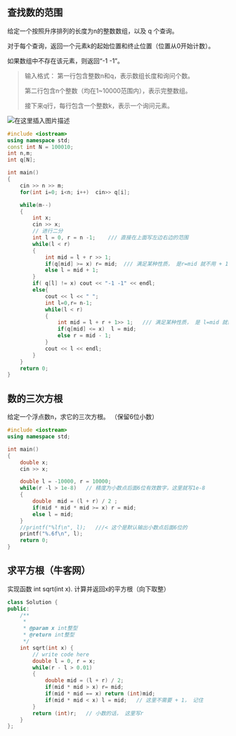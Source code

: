 ﻿## 查找数的范围
给定一个按照升序排列的长度为n的整数数组，以及 q 个查询。

对于每个查询，返回一个元素k的起始位置和终止位置（位置从0开始计数）。

如果数组中不存在该元素，则返回“-1 -1”。

> 输入格式： 第一行包含整数n和q，表示数组长度和询问个数。
> 
> 第二行包含n个整数（均在1~10000范围内），表示完整数组。
> 
> 接下来q行，每行包含一个整数k，表示一个询问元素。

![在这里插入图片描述](https://img-blog.csdnimg.cn/20210210211347790.png?x-oss-process=image/watermark,type_ZmFuZ3poZW5naGVpdGk,shadow_10,text_aHR0cHM6Ly9ibG9nLmNzZG4ubmV0L3FxXzM5NDg2MDI3,size_16,color_FFFFFF,t_70)


```cpp
#include <iostream>
using namespace std;
const int N = 100010;
int n,m;
int q[N];

int main()
{
    cin >> n >> m;
    for(int i=0; i<n; i++)  cin>> q[i];

    while(m--)
    {
        int x;
        cin >> x;
        // 进行二分
        int l = 0, r = n -1;    /// 直接在上面写左边右边的范围
        while(l < r) 
        {
            int mid = l + r >> 1;
            if(q[mid] >= x) r= mid;  /// 满足某种性质， 是r=mid 就不用 + 1；
            else l = mid + 1;
        }
        if( q[l] != x) cout << "-1 -1" << endl;
        else{
            cout << l << " ";
            int l=0,r= n-1;
            while(l < r)
            {
                int mid = l + r + 1>> 1;   /// 满足某种性质， 是 l=mid 就需要 + 1；
                if(q[mid] <= x)  l = mid;
                else r = mid - 1;
            }
            cout << l << endl;
        }
    }
    return 0;
}
```

## 数的三次方根
给定一个浮点数n，求它的三次方根。 （保留6位小数）

```cpp
#include <iostream>
using namespace std;

int main()
{
    double x;
    cin >> x;

    double l = -10000, r = 10000;
    while(r -l > 1e-8)   // 精度为小数点后面6位有效数字，这里就写1e-8
    {
        double  mid = (l + r) / 2 ;
        if(mid * mid * mid >= x) r = mid;
        else l = mid;
    }
    //printf("%lf\n", l);   ///< 这个是默认输出小数点后面6位的
    printf("%.6f\n", l);
    return 0;
}
```

## 求平方根（牛客网）
实现函数 int sqrt(int x).
计算并返回x的平方根（向下取整）

```cpp
class Solution {
public:
    /**
     * 
     * @param x int整型 
     * @return int整型
     */
    int sqrt(int x) {
        // write code here
        double l = 0, r = x;
        while(r - l > 0.01)
        {
            double mid = (l + r) / 2;
            if(mid * mid > x) r= mid;
            if(mid * mid == x) return (int)mid;
            if(mid * mid < x) l = mid;   // 这里不需要 + 1， 记住
        }
        return (int)r;   // 小数的话， 这里写r
    }
};
```

